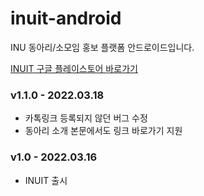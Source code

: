 # inuit-android
INU 동아리/소모임 홍보 플랫폼 안드로이드입니다.

[INUIT 구글 플레이스토어 바로가기](https://play.google.com/store/apps/details?id=com.inu.appcenter.inuit)

### v1.1.0 - 2022.03.18
- 카톡링크 등록되지 않던 버그 수정
- 동아리 소개 본문에서도 링크 바로가기 지원

### v1.0 - 2022.03.16
- INUIT 출시

